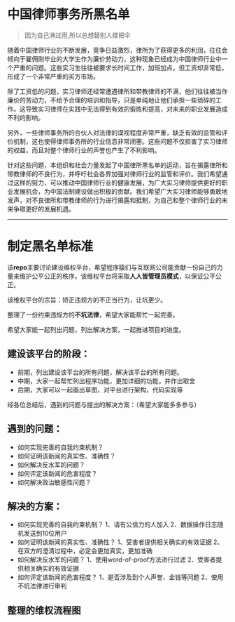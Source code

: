 # 中国律师事务所黑名单
> 因为自己淋过雨,所以总想替别人撑把伞

随着中国律师行业的不断发展，竞争日益激烈，律所为了获得更多的利润，往往会倾向于雇佣刚毕业的大学生作为廉价劳动力，这种现象已经成为中国律师行业中一个严重的问题。这些实习生往往被要求长时间工作，加班加点，但工资却非常低，形成了一个非常严重的买方市场。

除了工资低的问题，实习律师还经常遭遇律所和带教律师的不满，他们往往被当作廉价的劳动力，不给予合理的培训和指导，只是单纯地让他们承担一些琐碎的工作。这导致实习律师在实践中无法得到有效的锻炼和提高，对未来的职业发展造成不利的影响。

另外，一些律师事务所的合伙人对法律的漠视程度非常严重，缺乏有效的监管和评价机制，这也使得律师事务所的行业信息非常闭塞。这些问题不仅损害了实习律师的权益，而且对整个律师行业的声誉也产生了不利影响。

针对这些问题，本组织和社会力量发起了中国律所黑名单的运动，旨在揭露律所和带教律师的不良行为，并呼吁社会各界加强对律师行业的监管和评价。我们希望通过这样的努力，可以推动中国律师行业的健康发展，为广大实习律师提供更好的职业发展机会，为中国法制建设做出积极的贡献。我们希望广大实习律师能够勇敢地发声，对不良律所和带教律师的行为进行揭露和抵制，为自己和整个律师行业的未来争取更好的发展机遇。

------
# 制定黑名单标准

该**repo**主要讨论建设维权平台，希望程序猿们与互联网公司能贡献一份自己的力量来维护公平公正的秩序。该维权平台将采取**人人皆管理员模式**，以保证公平公正。

该维权平台的宗旨：矫正违规方的不正当行为，让坑更少。

整理了一份约束违规方的**不坑法律**，希望大家能帮忙一起完善。

希望大家能一起列出问题，列出解决方案，一起推进项目的进度。

## 建设该平台的阶段：

- 前期，列出建设该平台的所有问题，解决该平台的所有问题。
- 中期，大家一起帮忙列出程序功能，更加详细的功能，并作出取舍
- 后期，大家可以一起画出草图，对平台进行架构，代码实现等

经各位总结后，遇到的问题与提出的解决方案：（希望大家能多多参与）

## 遇到的问题：

- 如何实现完善的自我约束机制？
- 如何证明该新闻的真实性、准确性？
- 如何解决反水军的问题？
- 如何评定该新闻的危害程度？
- 如何解决政治敏感性问题？

## 解决的方案：

- 如何实现完善的自我约束机制？
    1、请有公信力的人加入
    2、数据操作日志随机发送到10位用户
- 如何证明该新闻的真实性、准确性？
    1、受害者提供相关确实的有效证据
    2、在双方的澄清过程中，必定会更加真实，更加准确
- 如何解决反水军的问题？
    1、使用word-of-proof方法进行过滤
    2、受害者提供相关确实的有效证据
- 如何评定该新闻的危害程度？
    1、是否涉及到个人声誉、金钱等问题
    2、使用不坑法律进行审判

## 整理的维权流程图
